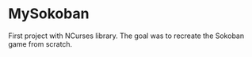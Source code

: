 # MySokoban
First project with NCurses library. The goal was to recreate the Sokoban game from scratch.

